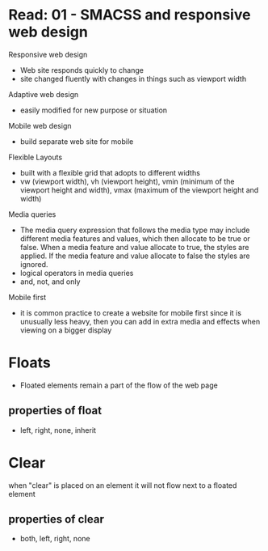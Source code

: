 # Read: 01 - SMACSS and responsive web design

Responsive web design
- Web site responds quickly to change
- site changed fluently with changes in things such as viewport width

Adaptive web design 
- easily modified for new purpose or situation

Mobile web design
- build separate web site for mobile 

Flexible Layouts
- built with a flexible grid that adopts to different widths 
- vw (viewport width), vh (viewport height), vmin (minimum of the viewport height and width), vmax (maximum of the viewport height and width)

Media queries
- The media query expression that follows the media type may include different media features and values, which then allocate to be true or false. When a media feature and value allocate to true, the styles are applied. If the media feature and value allocate to false the styles are ignored.
- logical operators in media queries
- and, not, and only

Mobile first
- it is common practice to create a website for mobile first since it is unusually less heavy, then you can add in extra media and effects when viewing on a bigger display

# Floats
- Floated elements remain a part of the flow of the web page
## properties of float
- left, right, none, inherit

# Clear 
when "clear" is placed on an element it will not flow next to a floated element
## properties of clear 
- both, left, right, none